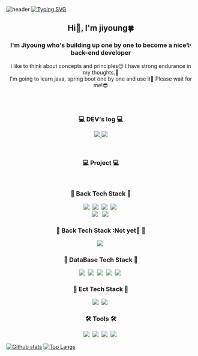 ![header](https://capsule-render.vercel.app/api?type=waving&color=A3DCBE&text=&animation=twinkling&height=80)
[![Typing SVG](https://readme-typing-svg.demolab.com?font=Alkatra&weight=500&size=45&duration=4000&pause=3&color=A3DCBE&center=false&vCenter=false&multiline=true&repeat=true&width=1000&height=100&lines=Welcome+to+Jiyoung's+GitHub!👋)](https://git.io/typing-svg)

<div align="left">

<h2 align="center"> Hi👋, I'm jiyoung🍀</h2>
<h3 align="center">I'm Jiyoung who's building up one by one to become a nice✨ back-end developer</h3>
<p align="center">
  I like to think about concepts and principles😊  I have strong endurance in my thoughts.🧠<br/>
  I'm going to learn java, spring boot one by one and use it🥺 Please wait for me!😎<br/><br/>
</p>

<br>

<h3 align="center"> 💻 DEV's log 💻 </h3>
<p align="center">
    <a href="https://bigtreeontherock.tistory.com">
        <img src="https://img.shields.io/badge/Tistory-000000?style=for-the-badge&logo=Tistory&logoColor=white"> 
    </a>
    <a href="https://velog.io/@jyjyjy17">
        <img src="https://img.shields.io/badge/velog-00c3c1?style=for-the-badge&logo=velog&logoColor=white"> 
    </a>
</p>
</div><br>
<h3 align="center"> 💻 Project 💻 </h3>
<p align="center">
    <a href="https://github.com/darakbooks-project/darakbooks-BE">
    </a>
</p>
</div><br>

<h3 align="center">🔋 Back Tech Stack 🔋</h3>
<p align="center">
  <img src="https://img.shields.io/badge/ES6-ffb13b?style=flat&logo=javascript&logoColor=white"/></a>&nbsp 
  <img src="https://img.shields.io/badge/TypeScript-005571?style=flat&logo=ts-node&logoColor=white"/></a>&nbsp
  <img src="https://img.shields.io/badge/NodeJS-11B48A?style=flat&logo=Node.js&logoColor=white"/></a>&nbsp
  <img src="https://img.shields.io/badge/Express-00599C?style=flat&logo=express&logoColor=white"/></a>&nbsp
  <br>
  <img src="https://img.shields.io/badge/Java-007396?style=flat&logo=Java&logoColor=white"/>
</a>&nbsp
  <img src="https://img.shields.io/badge/NESTJS-E0234E?style=flat&logo=NESTJS&logoColor=white"/></a>&nbsp

</p>

<h3 align="center">🪫 Back Tech Stack :Not yet🥺 🪫</h3>
<p align="center">
  <img src="https://img.shields.io/badge/SpringBoot-6DB33F?style=flat&logo=Spring&logoColor=white"/></a>&nbsp
</p>

<h3 align="center">🔋 DataBase Tech Stack 🔋</h3>
<p align="center">
  <img src="https://img.shields.io/badge/MySql-E6B91E?style=flat&logo=MySql&logoColor=white"/></a>&nbsp
  <img src="https://img.shields.io/badge/Maria-00599C?style=flat&logo=mariadb&logoColor=white"/></a>&nbsp
  <img src="https://img.shields.io/badge/MongoDB-3766AB?style=flat&logo=mongodb&logoColor=white"/></a>&nbsp
  <img src="https://img.shields.io/badge/Sequelize-A8B9CC?style=flat&logo=Sequelize&logoColor=white"/></a>&nbsp 
  <img src="https://img.shields.io/badge/typeorm-262627?style=flat&logo=typeorm&logoColor=white"/></a>&nbsp 
</p>
  
<h3 align="center">📎 Ect Tech Stack 📎</h3>
<p align="center">
  <img src="https://img.shields.io/badge/Docker-DB3552?style=flat&logo=Docker&logoColor=white"/></a>&nbsp
  <img src="https://img.shields.io/badge/aws-333664?style=flat&logo=amazon-aws&logoColor=white"/></a>&nbsp
</p>

<h3 align="center">🛠 Tools 🛠</h3>
<p align="center">
  <img src="https://img.shields.io/badge/Visual Studio Code-DB3552?style=flat-square&logo=visualstudiocode&logoColor=white"/></a>&nbsp
  <img src="https://img.shields.io/badge/Eclipse IDE-11B48A?style=flat&logo=EclipseIDE&logoColor=white"/></a>&nbsp
  <img src="https://img.shields.io/badge/Android Studio-00599C?style=flat&logo=AndroidStudio&logoColor=white"/></a>&nbsp
  <img src="https://img.shields.io/badge/GitHub-333664?style=flat&logo=GitHub&logoColor=white"/></a>&nbsp
</p>

[![Github stats](https://github-readme-stats.vercel.app/api?username=jyjyjy17&show_icons=true&include_all_commits=true&title_color=d6ace6&icon_color=d6ace6)](https://github.com/jyjyjy17/github-readme-stats)
[![Top Langs](https://github-readme-stats.vercel.app/api/top-langs/?username=jyjyjy17&hide_progress=true&title_color=d6ace6)](https://github.com/jyjyjy17/github-readme-stats)
